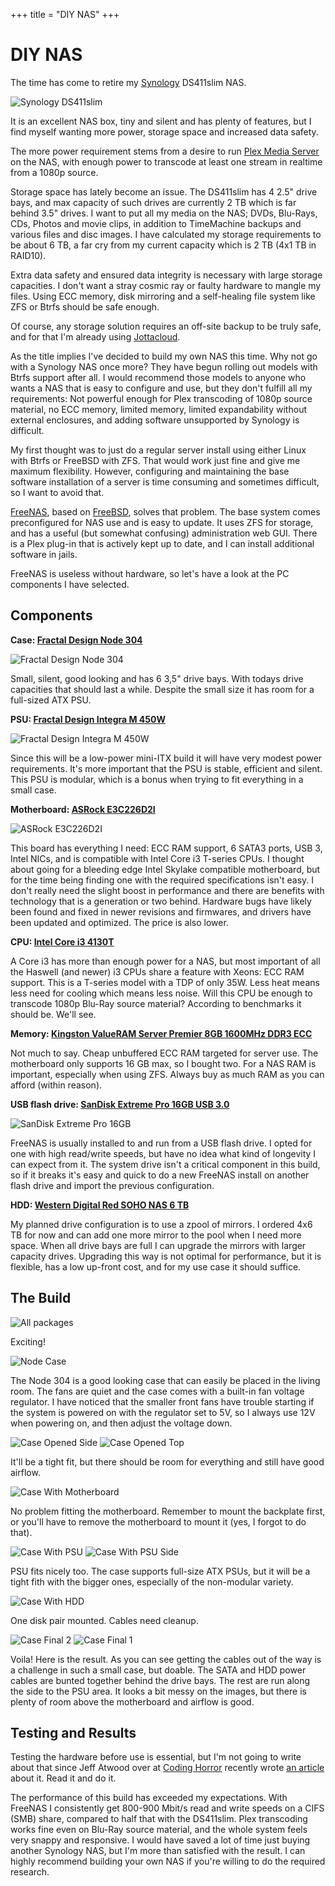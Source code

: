 +++
title = "DIY NAS"
+++
# DIY NAS

The time has come to retire my [Synology](http://synology.com) DS411slim NAS.

![Synology DS411slim](Synology_DS411slim.jpg "So long, and thanks for all the fish")

It is an excellent NAS box, tiny and silent and has plenty of features, but I find myself wanting more power, storage space and increased data safety.

The more power requirement stems from a desire to run [Plex Media Server](https://plex.tv) on the NAS, with enough power to transcode at least one stream in realtime from a 1080p source.

Storage space has lately become an issue. The DS411slim has 4 2.5" drive bays, and max capacity of such drives are currently 2 TB which is far behind 3.5" drives. I want to put all my media on the NAS; DVDs, Blu-Rays, CDs, Photos and movie clips, in addition to TimeMachine backups and various files and disc images. I have calculated my storage requirements to be about 6 TB, a far cry from my current capacity which is 2 TB (4x1 TB in RAID10).

Extra data safety and ensured data integrity is necessary with large storage capacities. I don't want a stray cosmic ray or faulty hardware to mangle my files. Using ECC memory, disk mirroring and a self-healing file system like ZFS or Btrfs should be safe enough.

Of course, any storage solution requires an off-site backup to be truly safe, and for that I'm already using [Jottacloud](http://jottacloud.com).

As the title implies I've decided to build my own NAS this time. Why not go with a Synology NAS once more? They have begun rolling out models with Btrfs support after all. I would recommend those models to anyone who wants a NAS that is easy to configure and use, but they don't fulfill all my requirements: Not powerful enough for Plex transcoding of 1080p source material, no ECC memory, limited memory, limited expandability without external enclosures, and adding software unsupported by Synology is difficult.

My first thought was to just do a regular server install using either Linux with Btrfs or FreeBSD with ZFS. That would work just fine and give me maximum flexibility. However, configuring and maintaining the base software installation of a server is time consuming and sometimes difficult, so I want to avoid that.

[FreeNAS](http://www.freenas.org), based on [FreeBSD](http://www.freebsd.org), solves that problem. The base system comes preconfigured for NAS use and is easy to update. It uses ZFS for storage, and has a useful (but somewhat confusing) administration web GUI. There is a Plex plug-in that is actively kept up to date, and I can install additional software in jails.

FreeNAS is useless without hardware, so let's have a look at the PC components I have selected.


## Components

**Case: [Fractal Design Node 304](http://www.fractal-design.com/home/product/cases/node-series/node-304-black)**

![Fractal Design Node 304](Fractal_Design_Node_304-small.jpg "Fractal Design Node 304")

Small, silent, good looking and has 6 3,5" drive bays. With todays drive capacities that should last a while. Despite the small size it has room for a full-sized ATX PSU.

**PSU: [Fractal Design Integra M 450W](http://www.fractal-design.com/home/product/power-supplies/integra-m/integra-m-450w)**

![Fractal Design Integra M 450W](Fractal_Design_Integra_M_450W-small.jpg "Fractal Design Integra M 450W")

Since this will be a low-power mini-ITX build it will have very modest power requirements. It's more important that the PSU is stable, efficient and silent. This PSU is modular, which is a bonus when trying to fit everything in a small case.

**Motherboard: [ASRock E3C226D2I](http://www.asrockrack.com/general/productdetail.asp?Model=E3C226D2I#Specifications)**

![ASRock E3C226D2I](ASRock_E3C226D2I-small.jpg "ASRock E3C226D2I")

This board has everything I need: ECC RAM support, 6 SATA3 ports, USB 3, Intel NICs, and is compatible with Intel Core i3 T-series CPUs. I thought about going for a bleeding edge Intel Skylake compatible motherboard, but for the time being finding one with the required specifications isn't easy. I don't really need the slight boost in performance and there are benefits with technology that is a generation or two behind. Hardware bugs have likely been found and fixed in newer revisions and firmwares, and drivers have been updated and optimized. The price is also lower.

**CPU: [Intel Core i3 4130T](http://ark.intel.com/products/77481/Intel-Core-i3-4130T-Processor-3M-Cache-2_90-GHz)**

A Core i3 has more than enough power for a NAS, but most important of all the Haswell (and newer) i3 CPUs share a feature with Xeons: ECC RAM support. This is a T-series model with a TDP of only 35W. Less heat means less need for cooling which means less noise. Will this CPU be enough to transcode 1080p Blu-Ray source material? According to benchmarks it should be. We'll see.

**Memory: [Kingston ValueRAM Server Premier 8GB 1600MHz DDR3 ECC](http://www.kingston.com/dataSheets/KVR16E11_8HB.pdf)**

Not much to say. Cheap unbuffered ECC RAM targeted for server use. The motherboard only supports 16 GB max, so I bought two. For a NAS RAM is important, especially when using ZFS. Always buy as much RAM as you can afford (within reason).

**USB flash drive: [SanDisk Extreme Pro 16GB USB 3.0](https://www.sandisk.com/home/usb-flash/extreme-usb)**

![SanDisk Extreme Pro 16GB](Sandisk_Extreme_Pro_16GB.png "SanDisk Extreme Pro 16GB")

FreeNAS is usually installed to and run from a USB flash drive. I opted for one with high read/write speeds, but have no idea what kind of longevity I can expect from it. The system drive isn't a critical component in this build, so if it breaks it's easy and quick to do a new FreeNAS install on another flash drive and import the previous configuration.

**HDD: [Western Digital Red SOHO NAS 6 TB](http://www.wdc.com/en/products/products.aspx?id=810)**

My planned drive configuration is to use a zpool of mirrors. I ordered 4x6 TB for now and can add one more mirror to the pool when I need more space. When all drive bays are full I can upgrade the mirrors with larger capacity drives. Upgrading this way is not optimal for performance, but it is flexible, has a low up-front cost, and for my use case it should suffice.


## The Build

![All packages](nas_packages-small.jpg "If you build it they will come")

Exciting!

![Node Case](nas_node_304-small.jpg "Wazzup?")

The Node 304 is a good looking case that can easily be placed in the living room. The fans are quiet and the case comes with a built-in fan voltage regulator. I have noticed that the smaller front fans have trouble starting if the system is powered on with the regulator set to 5V, so I always use 12V when powering on, and then adjust the voltage down.

![Case Opened Side](nas_case_side-small.jpg "Case opened side")
![Case Opened Top](nas_case_top-small.jpg "Case opened top")

It'll be a tight fit, but there should be room for everything and still have good airflow.

![Case With Motherboard](nas_case_top_mb-small.jpg "Motherboard in place")

No problem fitting the motherboard. Remember to mount the backplate first, or you'll have to remove the motherboard to mount it (yes, I forgot to do that).

![Case With PSU](nas_case_top_psu-small.jpg "PSU in place")
![Case With PSU Side](nas_case_mb_psu_side-small.jpg "PSU from side")

PSU fits nicely too. The case supports full-size ATX PSUs, but it will be a tight fith with the bigger ones, especially of the non-modular variety.

![Case With HDD](nas_case_top_hdd_bay-small.jpg "HDD pair mounted")

One disk pair mounted. Cables need cleanup.

![Case Final 2](nas_case_final_side_2-small.jpg "Final case 2")
![Case Final 1](nas_case_final_side_1-small.jpg "Final case 1")

Voila! Here is the result. As you can see getting the cables out of the way is a challenge in such a small case, but doable. The SATA and HDD power cables are bunted together behind the drive bays. The rest are run along the side to the PSU area. It looks a bit messy on the images, but there is plenty of room above the motherboard and airflow is good.


## Testing and Results

Testing the hardware before use is essential, but I'm not going to write about that since Jeff Atwood over at [Coding Horror](http://blog.codinghorror.com/) recently wrote [an article](http://blog.codinghorror.com/is-your-computer-stable/) about it. Read it and do it.

The performance of this build has exceeded my expectations. With FreeNAS I consistently get 800-900 Mbit/s read and write speeds on a CIFS (SMB) share, compared to half that with the DS411slim. Plex transcoding works fine even on Blu-Ray source material, and the whole system feels very snappy and responsive. I would have saved a lot of time just buying another Synology NAS, but I'm more than satisfied with the result. I can highly recommend building your own NAS if you're willing to do the required research.
